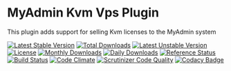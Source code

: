 # MyAdmin Kvm Vps Plugin

This plugin adds support for selling Kvm licenses to the MyAdmin system

[![Latest Stable Version](https://poser.pugx.org/detain/myadmin-kvm-vps/version)](https://packagist.org/packages/detain/myadmin-kvm-vps)
[![Total Downloads](https://poser.pugx.org/detain/myadmin-kvm-vps/downloads)](https://packagist.org/packages/detain/myadmin-kvm-vps)
[![Latest Unstable Version](https://poser.pugx.org/detain/myadmin-kvm-vps/v/unstable)](//packagist.org/packages/detain/myadmin-kvm-vps)
[![License](https://poser.pugx.org/detain/myadmin-kvm-vps/license)](https://packagist.org/packages/detain/myadmin-kvm-vps)
[![Monthly Downloads](https://poser.pugx.org/detain/myadmin-kvm-vps/d/monthly)](https://packagist.org/packages/detain/myadmin-kvm-vps)
[![Daily Downloads](https://poser.pugx.org/detain/myadmin-kvm-vps/d/daily)](https://packagist.org/packages/detain/myadmin-kvm-vps)
[![Reference Status](https://www.versioneye.com/php/detain:myadmin-kvm-vps/reference_badge.svg?style=flat)](https://www.versioneye.com/php/detain:myadmin-kvm-vps/references)
[![Build Status](https://travis-ci.org/detain/myadmin-kvm-vps.svg?branch=master)](https://travis-ci.org/detain/myadmin-kvm-vps)
[![Code Climate](https://codeclimate.com/github/detain/myadmin-kvm-vps/badges/gpa.svg)](https://codeclimate.com/github/detain/myadmin-kvm-vps)
[![Scrutinizer Code Quality](https://scrutinizer-ci.com/g/detain/myadmin-kvm-vps/badges/quality-score.png?b=master)](https://scrutinizer-ci.com/g/detain/myadmin-kvm-vps/?branch=master)
[![Codacy Badge](https://api.codacy.com/project/badge/Grade/dcfdb555bf234afabceb40728959280b)](https://www.codacy.com/app/detain/myadmin-kvm-vps)
